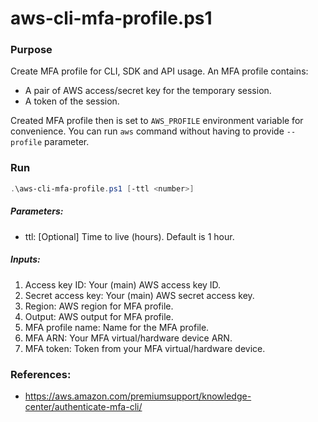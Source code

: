 # aws-cli-mfa-profile.ps1

### Purpose
Create MFA profile for CLI, SDK and API usage. An MFA profile contains:
- A pair of AWS access/secret key for the temporary session.
- A token of the session.

Created MFA profile then is set to `AWS_PROFILE` environment variable for convenience. You can run `aws` command without having to provide `--profile` parameter.

### Run
```powershell
.\aws-cli-mfa-profile.ps1 [-ttl <number>]
```

##### Parameters:
- ttl: [Optional] Time to live (hours). Default is 1 hour.

##### Inputs:
1. Access key ID: Your (main) AWS access key ID.
2. Secret access key: Your (main) AWS secret access key.
3. Region: AWS region for MFA profile.
4. Output: AWS output for MFA profile.
5. MFA profile name: Name for the MFA profile.
6. MFA ARN: Your MFA virtual/hardware device ARN.
7. MFA token: Token from your MFA virtual/hardware device.

### References:
- https://aws.amazon.com/premiumsupport/knowledge-center/authenticate-mfa-cli/
